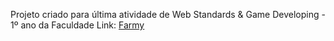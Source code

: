Projeto criado para última atividade de Web Standards & Game Developing - 1º ano da Faculdade
Link: <a href="https://farmy.netlify.app">Farmy<a/>
